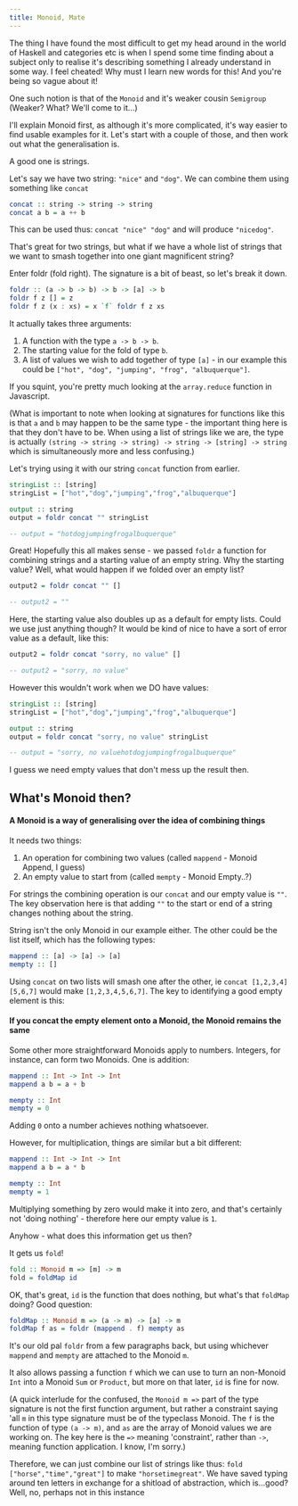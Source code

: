 ```yaml
---
title: Monoid, Mate
---
```


The thing I have found the most difficult to get my head around in the world of Haskell and categories etc is when I spend some time finding about a subject only to realise it's describing something I already understand in some way. I feel cheated! Why must I learn new words for this! And you're being so vague about it!

One such notion is that of the `Monoid` and it's weaker cousin `Semigroup` (Weaker? What? We'll come to it...)

I'll explain Monoid first, as although it's more complicated, it's way easier to find usable examples for it. Let's start with a couple of those, and then work out what the generalisation is.

A good one is strings.

Let's say we have two string: `"nice"` and `"dog"`. We can combine them using something like `concat`

```haskell
concat :: string -> string -> string
concat a b = a ++ b
```

This can be used thus: `concat "nice" "dog"` and will produce `"nicedog"`.

That's great for two strings, but what if we have a whole list of strings that we want to smash together into one giant magnificent string?

Enter foldr (fold right). The signature is a bit of beast, so let's break it down.

```haskell
foldr :: (a -> b -> b) -> b -> [a] -> b
foldr f z [] = z
foldr f z (x : xs) = x `f` foldr f z xs
```

It actually takes three arguments:

1. A function with the type `a -> b -> b`.
2. The starting value for the fold of type `b`.
3. A list of values we wish to add together of type `[a]` - in our example this could be `["hot", "dog", "jumping", "frog", "albuquerque"]`.

If you squint, you're pretty much looking at the `array.reduce` function in Javascript.

(What is important to note when looking at signatures for functions like this is that `a` and `b` may happen to be the same type - the important thing here is that they don't have to be. When using a list of strings like we are, the type is actually `(string -> string -> string) -> string -> [string] -> string` which is simultaneously more and less confusing.)

Let's trying using it with our string `concat` function from earlier.

```haskell
stringList :: [string]
stringList = ["hot","dog","jumping","frog","albuquerque"]

output :: string
output = foldr concat "" stringList

-- output = "hotdogjumpingfrogalbuquerque"
```

Great! Hopefully this all makes sense - we passed `foldr` a function for combining strings and a starting value of an empty string. Why the starting value? Well, what would happen if we folded over an empty list?

```haskell
output2 = foldr concat "" []

-- output2 = ""
```

Here, the starting value also doubles up as a default for empty lists. Could we use just anything though? It would be kind of nice to have a sort of error value as a default, like this:

```haskell
output2 = foldr concat "sorry, no value" []

-- output2 = "sorry, no value"
```

However this wouldn't work when we DO have values:

```haskell
stringList :: [string]
stringList = ["hot","dog","jumping","frog","albuquerque"]

output :: string
output = foldr concat "sorry, no value" stringList

-- output = "sorry, no valuehotdogjumpingfrogalbuquerque"
```

I guess we need empty values that don't mess up the result then.

## What's Monoid then?

#### A Monoid is a way of generalising over the idea of combining things

It needs two things:

1. An operation for combining two values (called `mappend` - Monoid Append, I guess)
2. An empty value to start from (called `mempty` - Monoid Empty..?)

For strings the combining operation is our `concat` and our empty value is `""`. The key observation here is that adding `""` to the start or end of a string changes nothing about the string.

String isn't the only Monoid in our example either. The other could be the list itself, which has the following types:

```haskell
mappend :: [a] -> [a] -> [a]
mempty :: []
```

Using `concat` on two lists will smash one after the other, ie `concat [1,2,3,4] [5,6,7]` would make `[1,2,3,4,5,6,7]`. The key to identifying a good empty element is this:

#### If you concat the empty element onto a Monoid, the Monoid remains the same

Some other more straightforward Monoids apply to numbers. Integers, for instance, can form two Monoids. One is addition:

```haskell
mappend :: Int -> Int -> Int
mappend a b = a + b

mempty :: Int
mempty = 0
```

Adding `0` onto a number achieves nothing whatsoever.

However, for multiplication, things are similar but a bit different:

```haskell
mappend :: Int -> Int -> Int
mappend a b = a * b

mempty :: Int
mempty = 1
```

Multiplying something by zero would make it into zero, and that's certainly not 'doing nothing' - therefore here our empty value is `1`.

Anyhow - what does this information get us then?

It gets us `fold`!

```haskell
fold :: Monoid m => [m] -> m
fold = foldMap id
```

OK, that's great, `id` is the function that does nothing, but what's that `foldMap` doing? Good question:

```haskell
foldMap :: Monoid m => (a -> m) -> [a] -> m
foldMap f as = foldr (mappend . f) mempty as
```

It's our old pal `foldr` from a few paragraphs back, but using whichever `mappend` and `mempty` are attached to the Monoid `m`.

It also allows passing a function `f` which we can use to turn an non-Monoid `Int` into a Monoid `Sum` or `Product`, but more on that later, `id` is fine for now.

(A quick interlude for the confused, the `Monoid m =>` part of the type signature is not the first function argument, but rather a constraint saying 'all `m` in this type signature must be of the typeclass Monoid. The `f` is the function of type `(a -> m)`, and `as` are the array of Monoid values we are working on. The key here is the `=>` meaning 'constraint', rather than `->`, meaning function application. I know, I'm sorry.)

Therefore, we can just combine our list of strings like thus: `fold ["horse","time","great"]` to make `"horsetimegreat"`. We have saved typing around ten letters in exchange for a shitload of abstraction, which is...good? Well, no, perhaps not in this instance